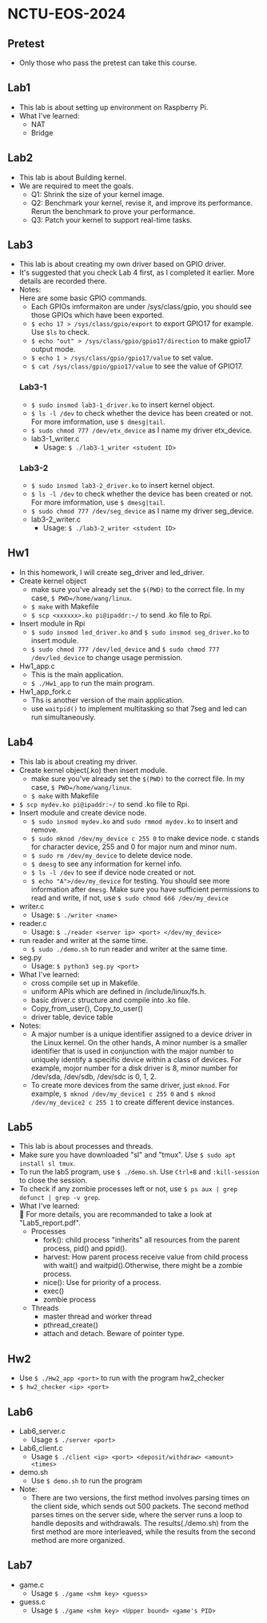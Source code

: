 # NCTU-EOS-2024

## Pretest
- Only those who pass the pretest can take this course.

## Lab1
- This lab is about setting up environment on Raspberry Pi.
- What I've learned:
    * NAT
    * Bridge

## Lab2
- This lab is about Building kernel.
- We are required to meet the goals.
    * Q1: Shrink the size of your kernel image. 
    * Q2: Benchmark your kernel, revise it, and improve its performance. Rerun the benchmark to prove your performance. 
    * Q3: Patch your kernel to support real-time tasks.  

## Lab3
- This lab is about creating my own driver based on GPIO driver.
- It's suggested that you check Lab 4 first, as I completed it earlier. More details are recorded there.
- Notes:  
    Here are some basic GPIO commands.
    * Each GPIOs imformaiton are under /sys/class/gpio, you should see those GPIOs which have been exported.
    * `$ echo 17 > /sys/class/gpio/export` to export GPIO17 for example. Use `$ls` to check.
    * `$ echo "out" > /sys/class/gpio/gpio17/direction` to make gpio17 output mode.
    * `$ echo 1 > /sys/class/gpio/gpio17/value` to set value.
    * `$ cat /sys/class/gpio/gpio17/value` to see the value of GPIO17.
    ### Lab3-1
    - `$ sudo insmod lab3-1_driver.ko` to insert kernel object.
    - `$ ls -l /dev` to check whether the device has been created or not. For more imformation, use `$ dmesg|tail`.
    - `$ sudo chmod 777 /dev/etx_device` as I name my driver etx_device.
    - lab3-1_writer.c
        * Usage: `$ ./lab3-1_writer <student ID>` 
    ### Lab3-2
    - `$ sudo insmod lab3-2_driver.ko` to insert kernel object.
    - `$ ls -l /dev` to check whether the device has been created or not. For more imformation, use `$ dmesg|tail`.
    - `$ sudo chmod 777 /dev/seg_device` as I name my driver seg_device.
    - lab3-2_writer.c
        * Usage: `$ ./lab3-2_writer <student ID>` 

## Hw1
- In this homework, I will create seg_driver and led_driver.
- Create kernel object
    * make sure you've already set the `$(PWD)` to the correct file. In my case, `$ PWD=/home/wang/linux`.
    * `$ make` with Makefile
    * `$ scp <xxxxxx>.ko pi@ipaddr:~/` to send .ko file to Rpi.
- Insert module in Rpi
    * `$ sudo insmod led_driver.ko` and `$ sudo insmod seg_driver.ko` to insert module.
    * `$ sudo chmod 777 /dev/led_device` and `$ sudo chmod 777 /dev/led_device` to change usage permission.
- Hw1_app.c
    * This is the main application.
    * `$ ./Hw1_app` to run the main program.
- Hw1_app_fork.c
    * Ths is another version of the main application.
    * use `waitpid()` to implement multitasking so that 7seg and led can run simultaneously.
## Lab4
- This lab is about creating my driver.
- Create kernel object(.ko) then insert module.
    * make sure you've already set the `$(PWD)` to the correct file. In my case, `$ PWD=/home/wang/linux`.
    * `$ make` with Makefile
- `$ scp mydev.ko pi@ipaddr:~/` to send .ko file to Rpi.
- Insert module and create device node.
    * `$ sudo insmod mydev.ko` and `sudo rmmod mydev.ko` to insert and remove.
    * `$ sudo mknod /dev/my_device c 255 0` to make device node. c stands for character device, 255 and 0 for major num and minor num.
    * `$ sudo rm /dev/my_device` to delete device node.
    * `$ dmesg` to see any information for kernel info.
    * `$ ls -l /dev` to see if device node created or not.
    * `$ echo "A">/dev/my_device` for testing. You should see more information after `dmesg`. Make sure you have sufficient permissions to read and write, if not, use `$ sudo chmod 666 /dev/my_device`
- writer.c
    * Usage: `$ ./writer <name>` 
- reader.c
    * Usage: `$ ./reader <server ip> <port> </dev/my_device>`
- run reader and writer at the same time.
    * `$ sudo ./demo.sh` to run reader and writer at the same time.
- seg.py
    * Usage: `$ python3 seg.py <port>`
- What I've learned:
    * cross compile set up in Makefile.
    * uniform APIs which are defined in /include/linux/fs.h.
    * basic driver.c structure and compile into .ko file.
    * Copy_from_user(), Copy_to_user()
    * driver table, device table
- Notes:
    * A major number is a unique identifier assigned to a device driver in the Linux kernel. On the other hands, A minor number is a smaller identifier that is used in conjunction with the major number to uniquely identify a specific device within a class of devices. For example, mojor number for a disk driver is 8, minor number for /dev/sda, /dev/sdb, /dev/sdc is 0, 1, 2.
    * To create more devices from the same driver, just `mknod`. For example, `$ mknod /dev/my_device1 c 255 0` and `$ mknod /dev/my_device2 c 255 1` to create different device instances.

## Lab5
- This lab is about processes and threads.
- Make sure you have downloaded "sl" and "tmux". Use `$ sudo apt install sl tmux`.
- To run the lab5 program, use `$ ./demo.sh`. Use `Ctrl+B` and `:kill-session` to close the session.
- To check if any zombie processes left or not, use `$ ps aux | grep defunct | grep -v grep`.
- What I've learned:  
    🌟 For more details, you are recommanded to take a look at "Lab5_report.pdf".
    * Processes
        - fork(): child process "inherits" all resources from the parent process, pid() and ppid().
        - harvest: How parent process receive value from child process with wait() and waitpid().Otherwise, there might be a zombie process.
        - nice(): Use for priority of a process.
        - exec() 
        - zombie process
    * Threads
        - master thread and worker thread
        - pthread_create()
        - attach and detach. Beware of pointer type.

## Hw2
- Use `$ ./Hw2_app <port>` to run with the program hw2_checker
- `$ hw2_checker <ip> <port>`

## Lab6
- Lab6_server.c
    - Usage `$ ./server <port>`
- Lab6_client.c
    - Usage `$ ​​​​./client <ip> <port> <deposit/withdraw> <amount> <times>`
- demo.sh
    - Use `$ demo.sh` to run the program
- Note:
    - There are two versions, the first method involves parsing times on the client side, which sends out 500 packets. The second method parses times on the server side, where the server runs a loop to handle deposits and withdrawals. The results(./demo.sh) from the first method are more interleaved, while the results from the second method are more organized.

## Lab7
- game.c
    - Usage `$ ./game <shm key> <guess>`
- guess.c
    - Usage `$ ./game <shm key> <Upper bound> <game's PID>`    
